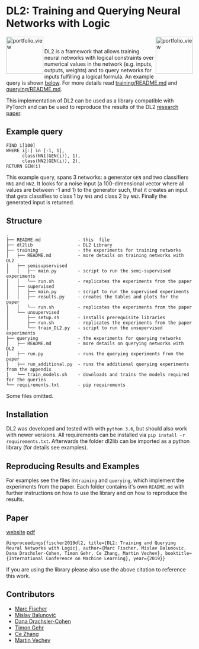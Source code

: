 # DL2: Training and Querying Neural Networks with Logic

<img width="100" alt="portfolio_view" align="left" src="https://www.sri.inf.ethz.ch/assets/systems/dl2-logo.png"><a href="https://www.sri.inf.ethz.ch/"><img width="100" alt="portfolio_view" align="right" src="http://safeai.ethz.ch/img/sri-logo.svg"></a><br />




DL2 is a framework that allows training neural networks with logical constraints over numerical values in the network (e.g. inputs, outputs, weights) and to query networks for inputs fulfilling a logical formula. An example query is shown [below](#example-query). For more details read [training/README.md](https://github.com/eth-sri/dl2/tree/master/training) and [querying/README.md](https://github.com/eth-sri/dl2/tree/master/querying).

This implementation of DL2 can be used as a library compatible with PyTorch and can be used to reproduce the results of the DL2 [research paper](https://www.sri.inf.ethz.ch/publications/fischer2019dl2).

## Example query

```
FIND i[100]
WHERE i[:] in [-1, 1],
      class(NN1(GEN(i)), 1),
      class(NN2(GEN(i)), 2),
RETURN GEN(i)
```

This example query, spans 3 networks: a generator `GEN` and two classifiers `NN1` and `NN2`. It looks for a noise input (a 100-dimensional vector where all values are between -1 and 1) to the generator such, that it creates an input that gets classifies to class 1 by `NN1` and class 2 by `NN2`. Finally the generated input is returned.

## Structure

 ```
.
├── README.md              - this  file
├── dl2lib                 - DL2 Library
├── training               - the experiments for training networks
│   ├── README.md          - more details on training networks with DL2
│   ├── semisupservised
│   │   ├── main.py        - script to run the semi-supervised experiments
│   │   └── run.sh         - replicates the experiments from the paper
│   ├── supervised
│   │   ├── main.py        - script to run the supervised experiments
│   │   ├── results.py     - creates the tables and plots for the paper
│   │   └── run.sh         - replicates the experiments from the paper
│   └── unsupervised
│       ├── setup.sh       - installs prerequisite libraries
│       ├── run.sh         - replicates the experiments from the paper
│       └── train_DL2.py   - script to run the unsupervised experiments
├── querying               - the experiments for querying networks
│   ├── README.md          - more details on querying networks with DL2
│   ├── run.py             - runs the querying experiments from the paper
│   ├── run_additional.py  - runs the additional querying experiments from the appendix
│   └── train_models.sh    - downloads and trains the models required for the queries
└── requirements.txt       - pip requirements

```

Some files omitted.

## Installation
DL2 was developed and tested with with `python 3.6`, but should also work with newer versions.
All requirements can be installed via `pip install -r requirements.txt`.
Afterwards the folder dl2lib can be imported as a python library (for details see examples).

## Reproducing Results and Examples
For examples see the files in`training` and `querying`, which implement the experiments from the paper.
Each folder contains it's own `README.md` with further instructions on how to use the library and on how to reproduce the results.

## Paper
[website](https://www.sri.inf.ethz.ch/publications/fischer2019dl2)
[pdf](https://files.sri.inf.ethz.ch/website/papers/icml19-dl2.pdf)
```
@inproceedings{fischer2019dl2, title={DL2: Training and Querying Neural Networks with Logic}, author={Marc Fischer, Mislav Balunovic, Dana Drachsler-Cohen, Timon Gehr, Ce Zhang, Martin Vechev}, booktitle={International Conference on Machine Learning}, year={2019}}
```
If you are using the library please also use the above citation to reference this work.


## Contributors

- [Marc Fischer](https://www.sri.inf.ethz.ch/people/marc)
- [Mislav Balunović](https://www.sri.inf.ethz.ch/people/mislav)
- [Dana Drachsler-Cohen](https://www.sri.inf.ethz.ch/people/dana)
- [Timon Gehr](https://www.sri.inf.ethz.ch/people/timon)
- [Ce Zhang](https://ds3lab.org/people/czhang.html)
- [Martin Vechev](https://www.sri.inf.ethz.ch/people/martin)
